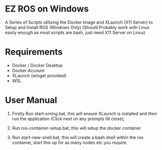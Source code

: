 # EZ ROS on Windows

A Series of Scripts utilizing the Docker Image and XLaunch (X11 Server) to Setup and Install ROS (Windows Only) (Should Probably work with Linux easily enough as most scripts are bash, just need X11 Server on Linux)


# Requirements

- Docker / Docker Desktop
- Docker Account
- XLaunch (winget provided)
- WSL


# User Manual

1) Firstly Run start-xming.bat, this will ensure XLaunch is installed and then run the application (Click next on any prompts till close);

2) Run ros-container-setup.bat, this will setup the docker container

3) Run start-new-shell.bat, this will create a bash shell within the ros container, start this up for as many nodes etc you require.